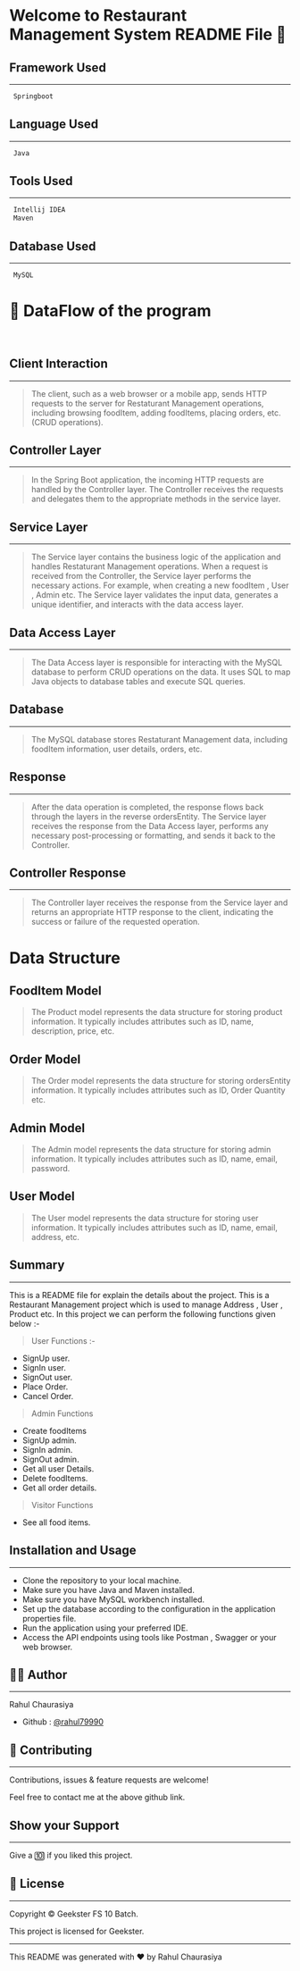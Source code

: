 # Welcome to Restaurant Management System README File :wave:


## Framework Used
___
```bash
 Springboot
```

## Language Used
___
```bash
 Java
```

## Tools Used
___
```bash
 Intellij IDEA
 Maven
```
## Database Used
___
```bash
 MySQL
```

# :office: DataFlow of the program 
<br>

## Client Interaction
___
> The client, such as a web browser or a mobile app, sends HTTP requests to the server for Restaturant Management operations, including browsing foodItem, adding foodItems, placing orders, etc. (CRUD operations).

## Controller Layer
___
> In the Spring Boot application, the incoming HTTP requests are handled by the Controller layer. The Controller receives the requests and delegates them to the appropriate methods in the service layer.

## Service Layer
___
> The Service layer contains the business logic of the application and handles Restaturant Management operations. When a request is received from the Controller, the Service layer performs the necessary actions. For example, when creating a new foodItem , User , Admin etc. The Service layer validates the input data, generates a unique identifier, and interacts with the data access layer.

## Data Access Layer
___
> The Data Access layer is responsible for interacting with the MySQL database to perform CRUD operations on the data. It uses SQL to map Java objects to database tables and execute SQL queries.

## Database
___
> The MySQL database stores Restaturant Management data, including foodItem information, user details, orders, etc.

## Response
___
> After the data operation is completed, the response flows back through the layers in the reverse ordersEntity. The Service layer receives the response from the Data Access layer, performs any necessary post-processing or formatting, and sends it back to the Controller.

## Controller Response
___
> The Controller layer receives the response from the Service layer and returns an appropriate HTTP response to the client, indicating the success or failure of the requested operation.




# Data Structure

## FoodItem Model
> The Product model represents the data structure for storing product information. It typically includes attributes such as ID, name, description, price, etc.

## Order Model
> The Order model represents the data structure for storing ordersEntity information. It typically includes attributes such as ID, Order Quantity etc.

## Admin Model
> The Admin model represents the data structure for storing admin information. It typically includes attributes such as ID, name, email, password.

## User Model
> The User model represents the data structure for storing user information. It typically includes attributes such as ID, name, email, address, etc.


## Summary
___
This is a README file for explain the details about the project. This is a Restaurant Management project which is used to manage Address , User , Product etc. In this project we can perform the following functions given below :-
>User Functions :-
* SignUp user.
* SignIn user.
* SignOut user.
* Place Order.
* Cancel Order.

>Admin Functions
* Create foodItems
* SignUp admin.
* SignIn admin.
* SignOut admin.
* Get all user Details.
* Delete foodItems.
* Get all order details.

>Visitor Functions
* See all food items.

## Installation and Usage
___
* Clone the repository to your local machine.
* Make sure you have Java and Maven installed.
* Make sure you have MySQL workbench installed.
* Set up the database according to the configuration in the application properties file.
* Run the application using your preferred IDE.
* Access the API endpoints using tools like Postman , Swagger or your web browser.

## :frowning_man: Author
___
Rahul Chaurasiya
* Github : [@rahul79990](https://github.com/rahul79990/Assignments)


## :handshake: Contributing
___
Contributions, issues & feature requests are  welcome!

Feel free to contact me at the above github link.

## Show your Support
___
Give a :keycap_ten: if you liked this project.

## :memo: License
___
Copyright :copyright: Geekster FS 10 Batch.

This project is licensed for Geekster.

___
This README was generated with :heart: by Rahul Chaurasiya